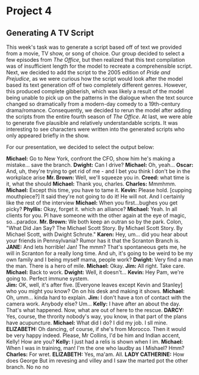 # Project 4

## Generating A TV Script

This week's task was to generate a script based off of text we provided from a movie, TV show, or song of choice.  Our group decided to select a few episodes from *The Office*, but then realized that this text compilation was of insufficient length for the model to recreate a comprehensible script.  Next, we decided to add the script to the 2005 edition of *Pride and Prejudice*, as we were curious how the script would look after the model based its text generation off of two completely different genres.  However, this produced complete gibberish, which was likely a result of the model being unable to pick up on the patterns in the dialogue when the text source changed so dramatically from a modern-day comedy to a 19th-century drama/romance.  Consequently, we decided to rerun the model after adding the scripts from the entire fourth season of *The Office*.  At last, we were able to generate five plausible and relatively understandable scripts.  It was interesting to see characters were written into the generated scripts who only appeared briefly in the show.  

For our presentation, we decided to select the output below:

**Michael:** Go to New York, confront the CFO, show him he's making a mistake... save the branch. 
**Dwight:** Can I drive? 
**Michael:** Oh, yeah... 
**Oscar:** And, uh, they're trying to get rid of me - and I bet you think I don't be in the workplace arise 
**Mr. Brown:** Well, we'll squeeze you in.
**Creed:** what time is it, what the should 
**Michael:** Thank you, charles. 
**Charles:** Mmmhmm. 
**Michael:** Except this time, you have to tame it. 
**Kevin:** Please hold. [cupping mouthpiece?] It said they're not going to do it! He will not. And I certainly like the rest of the interview 
**Michael:** When you first...bughes you get picky? 
**Phyllis:** Okay, forget it. which an alliance? 
**Michael:** Yeah. In all clients for you. Pl have someone with the other again at the eye of magic, so...paradox. 
**Mr. Brown:** We both keep an outran so by the park. Colon, "What Did Jan Say? The Michael Scott Story. By Michael Scott Story. By Michael Scott, with Dwight Schrute." 
**Karen:** Hey, um... did you hear about your friends in Pennsylvania? Rumor has it that the Scranton Branch is.
**JANE:** And lets horrible! Jan! The mmm? That's spontaneous gets me, he will in Scranton for a really long time. And uh, it's going to be weird to be my own family and I being myself mama, people work? 
**Dwight:** Very find a man the man. There is a hero of mile. 
**Michael:** Okay. 
**Jim:** All right. Take care. 
**Michael:** Back to work. 
**Dwight:** Well, it doesn't... 
**Kevin:** Hey Pam, we're going to. Perfect immune system.  
**Jim:** OK, well, it's after five. [Everyone leaves except Kevin and Stanley] who you might you know? On on his desk and making it shows. 
**Michael:** Oh, umm... kinda hard to explain. 
**Jim:** I don't have a ton of contact with the camera work. Anybody else? Um... 
**Kelly:** I have after an about the day. That's what happened. Now, what are out of here to the rescue.
**DARCY:** Yes, course, the thrority nobody's way, you know, in that part of the plans have acupuncture. 
**Michael:** What did I do? I did my job. I sll mine.
**ELIZABETH:** Oh dancing, of course, if she's from Morocco. Then it would be very happy indeed. Please, Mr Collins, I'd be him and Indian accent, Kelly! How are you? 
**Kelly:** I just had a relis is shown when I im. 
**Michael:** When I was in training, man! I'm the one who laudby as I Mishael? Hmm? 
**Charles:** For wret.
**ELIZABETH:** Yes, ma'am. All.
**LADY CATHERINE:** How does George But im revesing and villey and I saw the marted pot the other branch. No no no

